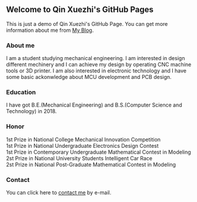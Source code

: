 ## Welcome to Qin Xuezhi's GitHub Pages

This is just a demo of Qin Xuezhi's GitHub Page. You can get more information about me from [My Blog](https://www.univ.cloud).


### About me

I am a student studying mechanical engineering. I am interested in design different mechinery and I can achieve my design by operating CNC machine tools or 3D printer. I am also interested in electronic technology and I have some basic ackonwledge about MCU development and PCB design. 


### Education
I have got B.E.(Mechanical Engineering) and B.S.(Computer Science and Technology) in 2018.


### Honor
1st Prize in National College Mechanical Innovation Competition<br>
1st Prize in National Undergraduate Electronics Design Contest<br>
1st Prize in Contemporary Undergraduate Mathematical Contest in Modeling<br>
2st Prize in National University Students Intelligent Car Race<br>
2st Prize in National Post-Graduate Mathematical Contest in Modeling


### Contact
You can click here to [contact me](mailto:qinxz1414@qq.com) by e-mail.
